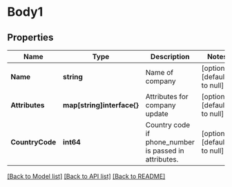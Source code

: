 # Body1

## Properties
Name | Type | Description | Notes
------------ | ------------- | ------------- | -------------
**Name** | **string** | Name of company | [optional] [default to null]
**Attributes** | **map[string]interface{}** | Attributes for company update | [optional] [default to null]
**CountryCode** | **int64** | Country code if phone_number is passed in attributes. | [optional] [default to null]

[[Back to Model list]](../README.md#documentation-for-models) [[Back to API list]](../README.md#documentation-for-api-endpoints) [[Back to README]](../README.md)


